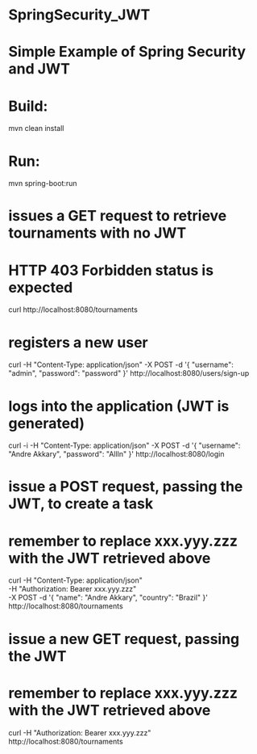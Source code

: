 # SpringSecurity_JWT
# Simple Example of Spring Security and JWT

# Build:
mvn clean install

# Run: 
mvn spring-boot:run

# issues a GET request to retrieve tournaments with no JWT
# HTTP 403 Forbidden status is expected
curl http://localhost:8080/tournaments

# registers a new user
curl -H "Content-Type: application/json" -X POST -d '{
    "username": "admin",
    "password": "password"
}' http://localhost:8080/users/sign-up

# logs into the application (JWT is generated)
curl -i -H "Content-Type: application/json" -X POST -d '{
    "username": "Andre Akkary",
    "password": "AllIn"
}' http://localhost:8080/login

# issue a POST request, passing the JWT, to create a task
# remember to replace xxx.yyy.zzz with the JWT retrieved above
curl -H "Content-Type: application/json" \
-H "Authorization: Bearer xxx.yyy.zzz" \
-X POST -d '{
	"name": "Andre Akkary",
    "country": "Brazil"
}'  http://localhost:8080/tournaments

# issue a new GET request, passing the JWT
# remember to replace xxx.yyy.zzz with the JWT retrieved above
curl -H "Authorization: Bearer xxx.yyy.zzz" http://localhost:8080/tournaments
